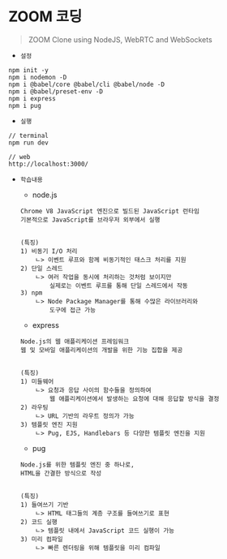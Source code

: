 # ZOOM 코딩

> ZOOM Clone using NodeJS, WebRTC and WebSockets

- `설정`

```
npm init -y
npm i nodemon -D
npm i @babel/core @babel/cli @babel/node -D
npm i @babel/preset-env -D
npm i express
npm i pug
```

- `실행`

```
// terminal
npm run dev

// web
http://localhost:3000/
```

- `학습내용`

  - node.js

  ```
  Chrome V8 JavaScript 엔진으로 빌드된 JavaScript 런타임
  기본적으로 JavaScript를 브라우저 외부에서 실행


  (특징)
  1) 비동기 I/O 처리
      ㄴ> 이벤트 루프와 함께 비동기적인 태스크 처리를 지원
  2) 단일 스레드
      ㄴ> 여러 작업을 동시에 처리하는 것처럼 보이지만
          실제로는 이벤트 루프를 통해 단일 스레드에서 작동
  3) npm
      ㄴ> Node Package Manager를 통해 수많은 라이브러리와
          도구에 접근 가능
  ```

  - express

  ```
  Node.js의 웹 애플리케이션 프레임워크
  웹 및 모바일 애플리케이션의 개발을 위한 기능 집합을 제공


  (특징)
  1) 미들웨어
      ㄴ> 요청과 응답 사이의 함수들을 정의하여
          웹 애플리케이션에서 발생하는 요청에 대해 응답할 방식을 결정
  2) 라우팅
      ㄴ> URL 기반의 라우트 정의가 가능
  3) 템플릿 엔진 지원
      ㄴ> Pug, EJS, Handlebars 등 다양한 템플릿 엔진을 지원
  ```

  - pug

  ```
  Node.js를 위한 템플릿 엔진 중 하나로,
  HTML을 간결한 방식으로 작성


  (특징)
  1) 들여쓰기 기반
      ㄴ> HTML 태그들의 계층 구조를 들여쓰기로 표현
  2) 코드 실행
      ㄴ> 템플릿 내에서 JavaScript 코드 실행이 가능
  3) 미리 컴파일
      ㄴ> 빠른 렌더링을 위해 템플릿을 미리 컴파일
  ```
